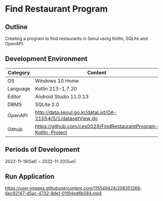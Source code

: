 # Find Restaurant Program

## Outline
Creating a program to find restaurants in Seoul using Kotlin, SQLite and OpenAPI.   

## Development Environment
| Category | Content |
| --- | --- |
| OS | Windows 10 Home |
| Language | Kotlin 213-1.7.20 |
| Editor | Android Studio 11.0.13 |
| DBMS | SQLite 2.0 |
| OpenAPI | http://data.seoul.go.kr/dataList/OA-21054/S/1/datasetView.do |
| Github | https://github.com/ces0028/FindRestaurantProgram-Kotlin-Project |

## Periods of Development
2022-11-19(Sat) ~ 2022-11-20(Sun)

## Run Application
https://user-images.githubusercontent.com/115549424/208351268-6ec92147-d5ac-4732-8de1-01f94ed6b584.mp4
